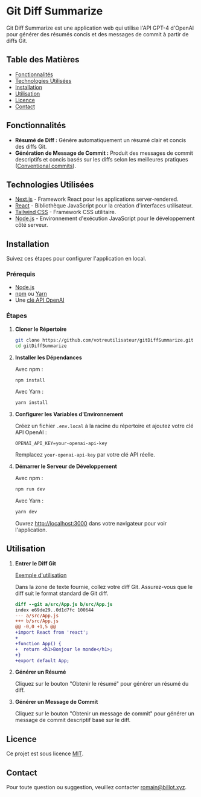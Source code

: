 # Git Diff Summarize

Git Diff Summarize est une application web qui utilise l'API GPT-4 d'OpenAI pour générer des résumés concis et des
messages de commit à partir de diffs Git.

## Table des Matières

- [Fonctionnalités](#fonctionnalités)
- [Technologies Utilisées](#technologies-utilisées)
- [Installation](#installation)
- [Utilisation](#utilisation)
- [Licence](#licence)
- [Contact](#contact)

## Fonctionnalités

- **Résumé de Diff :** Génère automatiquement un résumé clair et concis des diffs Git.
- **Génération de Message de Commit :** Produit des messages de commit descriptifs et concis basés sur les diffs
  selon les meilleures pratiques ([Conventional commits](https://www.conventionalcommits.org/en/v1.0.0/)).

## Technologies Utilisées

- [Next.js](https://nextjs.org/) - Framework React pour les applications server-rendered.
- [React](https://reactjs.org/) - Bibliothèque JavaScript pour la création d'interfaces utilisateur.
- [Tailwind CSS](https://tailwindcss.com/) - Framework CSS utilitaire.
- [Node.js](https://nodejs.org/) - Environnement d'exécution JavaScript pour le développement côté serveur.

## Installation

Suivez ces étapes pour configurer l'application en local.

### Prérequis

- [Node.js](https://nodejs.org/)
- [npm](https://www.npmjs.com/) ou [Yarn](https://yarnpkg.com/)
- Une [clé API OpenAI](https://platform.openai.com/account/api-keys)

### Étapes

1. **Cloner le Répertoire**

   ```bash
   git clone https://github.com/votreutilisateur/gitDiffSummarize.git
   cd gitDiffSummarize
   ```

2. **Installer les Dépendances**

   Avec npm :

   ```bash
   npm install
   ```

   Avec Yarn :

   ```bash
   yarn install
   ```

3. **Configurer les Variables d'Environnement**

   Créez un fichier `.env.local` à la racine du répertoire et ajoutez votre clé API OpenAI :

   ```env
   OPENAI_API_KEY=your-openai-api-key
   ```

   Remplacez `your-openai-api-key` par votre clé API réelle.

4. **Démarrer le Serveur de Développement**

   Avec npm :

   ```bash
   npm run dev
   ```

   Avec Yarn :

   ```bash
   yarn dev
   ```

   Ouvrez [http://localhost:3000](http://localhost:3000) dans votre navigateur pour voir l'application.

## Utilisation

1. **Entrer le Diff Git**

   [Exemple d'utilisation](doc/use-cases.gif)

   Dans la zone de texte fournie, collez votre diff Git. Assurez-vous que le diff suit le format standard de Git diff.

   ```diff
   diff --git a/src/App.js b/src/App.js
   index e69de29..0d1d7fc 100644
   --- a/src/App.js
   +++ b/src/App.js
   @@ -0,0 +1,5 @@
   +import React from 'react';
   +
   +function App() {
   +  return <h1>Bonjour le monde</h1>;
   +}
   +export default App;
   ```

2. **Générer un Résumé**

   Cliquez sur le bouton "Obtenir le résumé" pour générer un résumé du diff.

3. **Générer un Message de Commit**

   Cliquez sur le bouton "Obtenir un message de commit" pour générer un message de commit descriptif basé sur le diff.

## Licence

Ce projet est sous licence [MIT](LICENSE).

## Contact

Pour toute question ou suggestion, veuillez contacter [romain@billot.xyz](mailto:romain@billot.xyz).